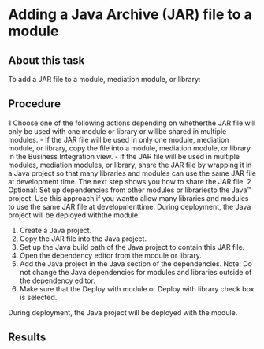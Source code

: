 <!-- image -->

# Adding a Java Archive (JAR) file to a module

## About this task

To add a JAR file to a module, mediation module, or
library:

## Procedure

1 Choose one of the following actions depending on whetherthe JAR file will only be used with one module or library or willbe shared in multiple modules.
    - If the JAR file will be used in only one module, mediation module,
or library, copy the file into a module, mediation module, or library
in the Business Integration view.
    - If the JAR file will be used in multiple modules, mediation modules,
or library, share the JAR file by wrapping it in a Java project so
that many libraries and modules can use the same JAR file at development
time. The next step shows you how to share the JAR file.
2 Optional: Set up dependencies from other modules or librariesto the Java™ project. Use this approach if you wantto allow many libraries and modules to use the same JAR file at developmenttime. During deployment, the Java project will be deployed withthe module.

1. Create a Java project.
2. Copy the JAR file into the Java project.
3. Set up the Java build path of the Java project to contain
this JAR file.
4. Open the dependency editor from the module or library.
5. Add the Java project
in the Java section of the dependencies. Note: Do
not change the Java dependencies for modules and libraries outside
of the dependency editor.
6. Make sure that the Deploy with module or Deploy
with library check box is selected.

During deployment, the Java project will be deployed with
the module.

## Results